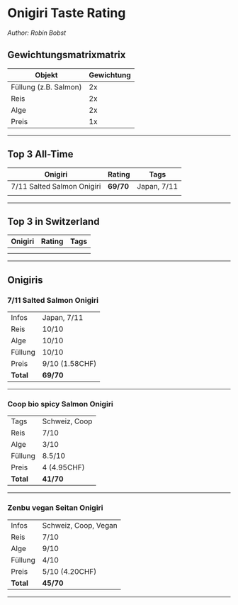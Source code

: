 # Onigiri Taste Rating
*Author: Robin Bobst*

## Gewichtungsmatrixmatrix

| Objekt                | Gewichtung |
| --------------------- | ---------- |
| Füllung (z.B. Salmon) | 2x         |
| Reis                  | 2x         |
| Alge                  | 2x         |
| Preis                 | 1x         |

---

## Top 3 All-Time

| Onigiri                        | Rating    | Tags         |
| ------------------------------ | --------- | ------------ |
| 7/11 Salted Salmon Onigiri     | **69/70** | Japan, 7/11  |
|                                |           |              |

---

## Top 3 in Switzerland

| Onigiri | Rating | Tags |
| ------- | ------ | ---- |
|         |        |      |
|         |        |      |

---

## Onigiris

### 7/11 Salted Salmon Onigiri

|           |              |
| --------- | ------------ |
| Infos     | Japan, 7/11  |
| Reis      | 10/10        |
| Alge      | 10/10        |
| Füllung   | 10/10        |
| Preis     | 9/10 (1.58CHF)|
| **Total** | **69/70**    |

---

### Coop bio spicy Salmon Onigiri


|  |  |
| ----------- | ----------- |
| Tags| Schweiz, Coop |
| Reis | 7/10 |
| Alge | 3/10 |
| Füllung | 8.5/10 |
| Preis | 4 (4.95CHF) |
| **Total** | **41/70** |


---

### Zenbu vegan Seitan Onigiri


|           |              |
| --------- | ------------ |
| Infos     | Schweiz, Coop, Vegan  |
| Reis      | 7/10        |
| Alge      | 9/10        |
| Füllung   | 4/10        |
| Preis     | 5/10 (4.20CHF)|
| **Total** | **45/70**    |

---


